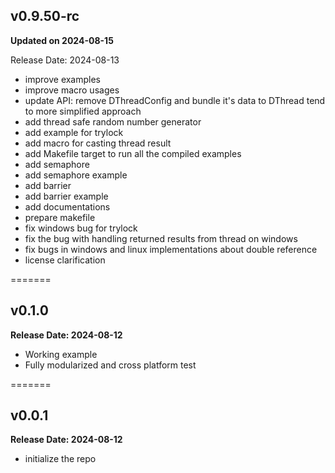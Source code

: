 ## v0.9.50-rc

**Updated on 2024-08-15**

Release Date: 2024-08-13

- improve examples
- improve macro usages
- update API: remove DThreadConfig and bundle it's data to DThread tend to more simplified approach
- add thread safe random number generator
- add example for trylock
- add macro for casting thread result
- add Makefile target to run all the compiled examples
- add semaphore
- add semaphore example
- add barrier
- add barrier example
- add documentations
- prepare makefile
- fix windows bug for trylock
- fix the bug with handling returned results from thread on windows
- fix bugs in windows and linux implementations about double reference
- license clarification

=======

## v0.1.0

**Release Date: 2024-08-12**

- Working example
- Fully modularized and cross platform test

=======

## v0.0.1

**Release Date: 2024-08-12**

- initialize the repo
